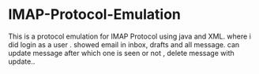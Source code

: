 # IMAP-Protocol-Emulation

This is a protocol emulation for IMAP Protocol using java and XML. where i did login as a user . showed email in inbox, drafts and all message.
can update message after which one is seen or not , delete message with update.. 


